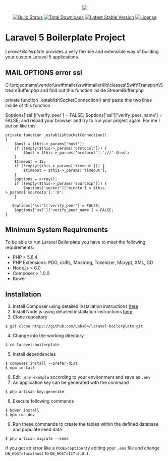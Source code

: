 <p align="center"><img src="https://laravel.com/assets/img/components/logo-laravel.svg"></p>

<p align="center">
<a href="https://travis-ci.org/Labs64/laravel-boilerplate"><img src="https://travis-ci.org/Labs64/laravel-boilerplate.svg" alt="Build Status"></a>
<a href="https://packagist.org/packages/labs64/laravel-boilerplate"><img src="https://poser.pugx.org/labs64/laravel-boilerplate/d/total.svg" alt="Total Downloads"></a>
<a href="https://packagist.org/packages/labs64/laravel-boilerplate"><img src="https://poser.pugx.org/labs64/laravel-boilerplate/v/stable.svg" alt="Latest Stable Version"></a>
<a href="https://packagist.org/packages/labs64/laravel-boilerplate"><img src="https://poser.pugx.org/labs64/laravel-boilerplate/license.svg" alt="License"></a>
</p>

# Laravel 5 Boilerplate Project

_Laravel Boilerplate_ provides a very flexible and extensible way of building your custom Laravel 5 applications.

## MAIL OPTIONS error ssl
C:\projectname\vendor\swiftmailer\swiftmailer\lib\classes\Swift\Transport\StreamBuffer.php
and find out this function inside StreamBuffer.php

private function _establishSocketConnection()
and paste this two lines inside of this function

$options['ssl']['verify_peer'] = FALSE;
$options['ssl']['verify_peer_name'] = FALSE;
and reload your browser and try to run your project again. For me I put on like this:

```
private function _establishSocketConnection()
{
    $host = $this->_params['host'];
    if (!empty($this->_params['protocol'])) {
        $host = $this->_params['protocol'].'://'.$host;
    }
    $timeout = 15;
    if (!empty($this->_params['timeout'])) {
        $timeout = $this->_params['timeout'];
    }
    $options = array();
    if (!empty($this->_params['sourceIp'])) {
        $options['socket']['bindto'] = $this->_params['sourceIp'].':0';
    }

   $options['ssl']['verify_peer'] = FALSE;
    $options['ssl']['verify_peer_name'] = FALSE;
}
```


## Minimum System Requirements
To be able to run Laravel Boilerplate you have to meet the following requirements:
- PHP > 5.6.4
- PHP Extensions: PDO, cURL, Mbstring, Tokenizer, Mcrypt, XML, GD
- Node.js > 6.0
- Composer > 1.0.0
- Bower

## Installation
1. Install Composer using detailed installation instructions [here](https://getcomposer.org/doc/00-intro.md#installation-linux-unix-osx)
2. Install Node.js using detailed installation instructions [here](https://nodejs.org/en/download/package-manager/)
3. Clone repository
```
$ git clone https://github.com/Labs64/laravel-boilerplate.git
```
4. Change into the working directory
```
$ cd laravel-boilerplate
```
5. Install dependencies
```
$ composer install --prefer-dist
$ npm install
```
6. Edit `.env.example` according to your environment and save as `.env`
7. An application key can be generated with the command
```
$ php artisan key:generate
```
8. Execute following commands
```
$ bower install
$ npm run dev
```
9. Run these commands to create the tables within the defined database and populate seed data
```
$ php artisan migrate --seed
```
If you get an error like a `PDOException` try editing your `.env` file and change `DB_HOST=localhost` to `DB_HOST=127.0.0.1`.

